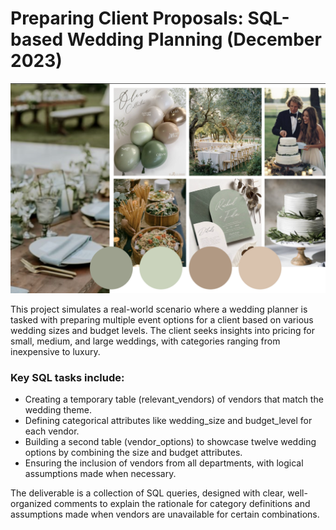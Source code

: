 # Preparing Client Proposals: SQL-based Wedding Planning (December 2023)
![Logo](weddinglogo.png)

This project simulates a real-world scenario where a wedding planner is tasked with preparing multiple event options for a client based on various wedding sizes and budget levels. The client seeks insights into pricing for small, medium, and large weddings, with categories ranging from inexpensive to luxury.

### Key SQL tasks include:
- Creating a temporary table (relevant_vendors) of vendors that match the wedding theme.
- Defining categorical attributes like wedding_size and budget_level for each vendor.
- Building a second table (vendor_options) to showcase twelve wedding options by combining the size and budget attributes.
- Ensuring the inclusion of vendors from all departments, with logical assumptions made when necessary.

The deliverable is a collection of SQL queries, designed with clear, well-organized comments to explain the rationale for category definitions and assumptions made when vendors are unavailable for certain combinations.

